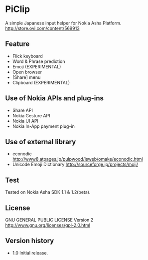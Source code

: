 PiClip
======

A simple Japanese input helper for Nokia Asha Platform.
http://store.ovi.com/content/569913

Feature
----------
* Flick keyboard
* Word & Phrase prediction
* Emoji (EXPERIMENTAL)
* Open browser
* [Share] menu
* Clipboard (EXPERIMENTAL)

Use of Nokia APIs and plug-ins
--------------------
* Share API
* Nokia Gesture API
* Nokia UI API
* Nokia In-App payment plug-in

Use of external library
--------------------------
* econodic http://www8.atpages.jp/pulpwood/isweb/omake/econodic.html
* Unicode Emoji Dictionary http://sourceforge.jp/projects/moji/

Test
-------
Tested on Nokia Asha SDK 1.1 & 1.2(beta).

License
----------
GNU GENERAL PUBLIC LICENSE Version 2
http://www.gnu.org/licenses/gpl-2.0.html

Version history
------------------
* 1.0 Initial release.
